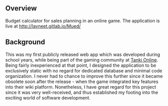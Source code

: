 ## Overview
Budget calculator for sales planning in an online game.
The application is live at http://lavneet.gitlab.io/Mued/

## Background
This was my first publicly released web app which was developed during school years, while being part of the gaming community at [Tanki Online](http://tankionline.com/).
Being fairly inexperienced at that point, I designed the application to be exclusively static with no regard for dedicated database and minimal code organization.
I never had to chance to improve this further since it became obsolete soon after the release - when the game integrated key features into their wiki platform. Nonetheless, I have great regard for this project since it was very well-received, and thus established my footing into the exciting world of software development.